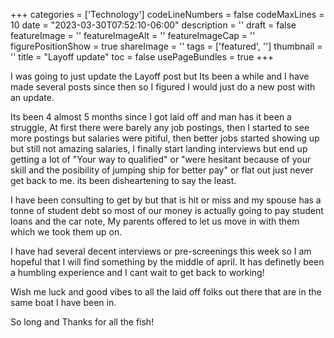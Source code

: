 ﻿+++
categories = ['Technology']
codeLineNumbers = false
codeMaxLines = 10
date = "2023-03-30T07:52:10-06:00"
description = ''
draft = false
featureImage = ''
featureImageAlt = ''
featureImageCap = ''
figurePositionShow = true
shareImage = ''
tags = ['featured', '']
thumbnail = ''
title = "Layoff update"
toc = false
usePageBundles = true
+++

I was going to just update the Layoff post but Its been a while and I have made several posts since then so I figured I would just do a new post with an update. 

Its been 4 almost 5 months since I got laid off and man has it been a struggle, At first there were barely any job postings, then I started to see more postings but salaries were pitiful, then better jobs started showing up but still not amazing salaries, I finally start landing interviews but end up getting a lot of "Your way to qualified" or "were hesitant because of your skill and the posibility of jumping ship for better pay" or flat out just never get back to me. its been disheartening to say the least. 

I have been consulting to get by but that is hit or miss and my spouse has a tonne of student debt so most of our money is actually going to pay student loans and the car note, My parents offered to let us move in with them which we took them up on.

I have had several decent interviews or pre-screenings this week so I am hopeful that I will find something by the middle of april. It has definetly been a humbling experience and I cant wait to get back to working!

Wish me luck and good vibes to all the laid off folks out there that are in the same boat I have been in. 

So long and Thanks for all the fish!
